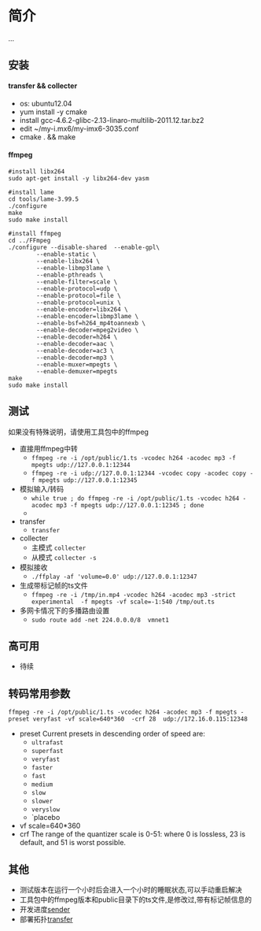 # 简介
...

## 安装
#### transfer && collecter
  - os: ubuntu12.04
  - yum install -y cmake
  - install gcc-4.6.2-glibc-2.13-linaro-multilib-2011.12.tar.bz2
  - edit ~/my-i.mx6/my-imx6-3035.conf
  - cmake . && make

#### ffmpeg
```
#install libx264
sudo apt-get install -y libx264-dev yasm

#install lame
cd tools/lame-3.99.5
./configure
make
sudo make install

#install ffmpeg
cd ../FFmpeg
./configure --disable-shared  --enable-gpl\
        --enable-static \
        --enable-libx264 \
        --enable-libmp3lame \
        --enable-pthreads \
        --enable-filter=scale \
        --enable-protocol=udp \
        --enable-protocol=file \
        --enable-protocol=unix \
        --enable-encoder=libx264 \
        --enable-encoder=libmp3lame \
        --enable-bsf=h264_mp4toannexb \
        --enable-decoder=mpeg2video \
        --enable-decoder=h264 \
        --enable-decoder=aac \
        --enable-decoder=ac3 \
        --enable-decoder=mp3 \
        --enable-muxer=mpegts \
        --enable-demuxer=mpegts 
make
sudo make install
```

## 测试

  如果没有特殊说明，请使用工具包中的ffmpeg
  - 直接用ffmpeg中转
    * `ffmpeg -re -i /opt/public/1.ts -vcodec h264 -acodec mp3 -f mpegts udp://127.0.0.1:12344`
    * `ffmpeg -re -i udp://127.0.0.1:12344 -vcodec copy -acodec copy -f mpegts udp://127.0.0.1:12345`
  - 模拟输入/转码
    * `while true ; do ffmpeg -re -i /opt/public/1.ts -vcodec h264 -acodec mp3 -f mpegts udp://127.0.0.1:12345 ; done`
	* 
  - transfer
    * `transfer`
  - collecter
    * 主模式 `collecter`
    * 从模式 `collecter -s`
  - 模拟接收
    * `./ffplay -af 'volume=0.0' udp://127.0.0.1:12347`
  - 生成带标记帧的ts文件
    * `ffmpeg -re -i /tmp/in.mp4 -vcodec h264 -acodec mp3 -strict experimental  -f mpegts -vf scale=-1:540 /tmp/out.ts`
  - 多网卡情况下的多播路由设置
    * `sudo route add -net 224.0.0.0/8  vmnet1`

## 高可用
  - 待续

## 转码常用参数
```shell
ffmpeg -re -i /opt/public/1.ts -vcodec h264 -acodec mp3 -f mpegts -preset veryfast -vf scale=640*360  -crf 28  udp://172.16.0.115:12348
```

  - preset Current presets in descending order of speed are: 
    * `ultrafast`
	* `superfast`
	* `veryfast`
	* `faster`
	* `fast`
	* `medium`
	* `slow`
	* `slower`
	* `veryslow`
	* `placebo
  - vf scale=640*360
  - crf  The range of the quantizer scale is 0-51: where 0 is lossless, 23 is default, and 51 is worst possible.

## 其他
  - 测试版本在运行一个小时后会进入一个小时的睡眠状态,可以手动重启解决
  - 工具包中的ffmpeg版本和public目录下的ts文件,是修改过,带有标记帧信息的
  - 开发进度[sender][]
  - 部署拓扑[transfer][]

[sender]:http://naotu.baidu.com/file/c3f15bd55c8e8308d6fb7398e20d10e4?token=e15a4dca3bc92de0
[transfer]:http://naotu.baidu.com/file/04216b3f771850a7744e3d2251c59e26?token=27538d82ec306db6
